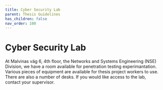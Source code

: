 ```yaml
---
title: Cyber Security Lab
parent: Thesis Guidelines
has_children: false
nav_order: 100
---
```


# Cyber Security Lab
At Malvinas väg 6, 4th floor, the Networks and Systems Engineering (NSE) Division, we have a room available for penetration testing experimantation. Various pieces of equipment are available for thesis project workers to use. There are also a number of desks. If you would like access to the lab, contact your supervisor.
